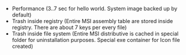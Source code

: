   * Performance (3..7 sec for hello world. System image backed up by default)
  * Trash inside registry (Entire MSI assembly table are stored inside registry. There are about 7 keys per every file)
  * Trash inside file system (Entire MSI distributive is cached in special folder for uninstallation purposes. Special exe container for Icon file created)